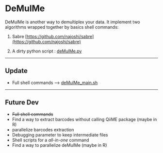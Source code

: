 # DeMulMe

DeMulMe is another way to demultiplex your data. It implement two algorithms wrapped together by basics shell commands:

1. Sabre [https://github.com/najoshi/sabre](https://github.com/najoshi/sabre)

2. A dirty python script : [deMulMe.py](https://github.com/RemiMaglione/genomicScript/blob/master/deMulMe/deMulMe.py)

---
## Update
* Full shell commands --> [deMulMe_main.sh](https://github.com/RemiMaglione/genomicScript/blob/master/deMulMe/deMulMe_main.sh)

---

## Future Dev
* ~~Full shell commands~~
* Find a way to extract barcodes without calling QiiME package (maybe in R)
* parallelize barcodes extraction
* Debugging parameter to keep intermediate files
* Shell scripts for a _all-in-one_ command
* Find a way to parallelize deMulMe (maybe in R)
